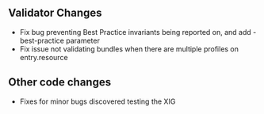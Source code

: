 ## Validator Changes

* Fix bug preventing Best Practice invariants being reported on, and add -best-practice parameter
* Fix issue not validating bundles when there are multiple profiles on entry.resource

## Other code changes

* Fixes for minor bugs discovered testing the XIG
